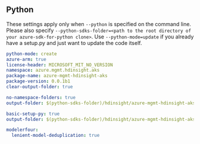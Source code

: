 ## Python

These settings apply only when `--python` is specified on the command line.
Please also specify `--python-sdks-folder=<path to the root directory of your azure-sdk-for-python clone>`.
Use `--python-mode=update` if you already have a setup.py and just want to update the code itself.

``` yaml $(python) && $(track2)
python-mode: create
azure-arm: true
license-header: MICROSOFT_MIT_NO_VERSION
namespace: azure.mgmt.hdinsight.aks
package-name: azure-mgmt-hdinsight-aks
package-version: 0.0.1b1
clear-output-folder: true
```

``` yaml $(python) && $(python-mode) == 'update' && $(track2)
no-namespace-folders: true
output-folder: $(python-sdks-folder)/hdinsight/azure-mgmt-hdinsight-aks/azure/mgmt/hdinsight/aks
```
``` yaml $(python) && $(python-mode) == 'create' && $(track2)
basic-setup-py: true
output-folder: $(python-sdks-folder)/hdinsight/azure-mgmt-hdinsight-aks
```

``` yaml $(python) && $(track2)
modelerfour:
  lenient-model-deduplication: true
```